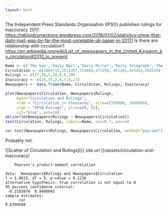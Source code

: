 ```yaml
---
layout: post
---
```

The Independent Press Standards Organisation (IPSO) publishes rulings for inaccuracy 2017.
<https://tabloidcorrections.wordpress.com/2018/01/02/statistics-show-that-daily-mail-was-by-far-the-most-unreliable-uk-paper-in-2017/>
Is there are relationship with circulation?
<https://en.wikipedia.org/wiki/List_of_newspapers_in_the_United_Kingdom_by_circulation#2010_to_present>

```R
Name <- c('The Sun','Daily Mail','Daily Mirror','Daily Telegraph','The Times','Daily Star','Daily Express')
Circulation <- c(1666715,1511357,724888,472258,	451261,443452,392526)
Rulings <- c(17,50,5,10,8,6,19)
Inaccuracy <- c(16,37,2,9,7,6,17)
Newspapers <- data.frame(Name, Circulation, Rulings, Inaccuracy)

plot(Newspapers$Circulation, Newspapers$Rulings, 
     main="Circulation and Rulings",
     xlab = "Circulation in thousands", xlim=c(350000, 1800000),
     ylab = "IPSO Rulings", ylim=c(0, 55),
     col="blue", pch=18)
abline(lm(Newspapers$Rulings ~ Newspapers$Circulation))
text(Circulation, Rulings, labels=Name, cex=0.7, pos=4)

cor.test(Newspapers$Rulings, Newspapers$Circulation, method="pearson")
```

Probably not.

![Scatter of Circulation and Rulings]({{ site.url }}/assets/circulation-and-inaccuracy)

    	Pearson's product-moment correlation
    
    data:  Newspapers$Rulings and Newspapers$Circulation
    t = 1.8623, df = 5, p-value = 0.1216
    alternative hypothesis: true correlation is not equal to 0
    95 percent confidence interval:
     -0.2183074  0.9400043
    sample estimates:
          cor 
    0.6399588 
